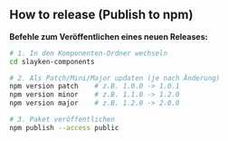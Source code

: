 ## How to release (Publish to npm)

**Befehle zum Veröffentlichen eines neuen Releases:**

```bash
# 1. In den Komponenten-Ordner wechseln
cd slayken-components

# 2. Als Patch/Mini/Major updaten (je nach Änderung)
npm version patch    # z.B. 1.0.0 -> 1.0.1
npm version minor    # z.B. 1.1.0 -> 1.2.0
npm version major    # z.B. 1.2.0 -> 2.0.0

# 3. Paket veröffentlichen
npm publish --access public
```
